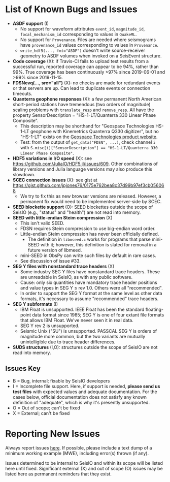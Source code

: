 # List of Known Bugs and Issues
* **ASDF support** (I)
  + No support for waveform attributes `event_id`, `magnitude_id`, `focal_mechanism_id` corresponding to values in `QuakeML`.
  + No support for `Provenance`. Files are needed where seismograms have `provenance_id` values corresponding to values in `Provenance`.
  + `write_hdf5(..., fmt="ASDF")` doesn't write source-receiver geometry to ASDF volumes when invoked on a SeisEvent structure.
* **Code coverage** (X): if Travis-CI fails to upload test results from a successful run, reported coverage can appear to be 94%, rather than 99%. True coverage has been continuously >97% since 2019-06-01 and >99% since 2019-11-15.
* **FDSNevq(..., src="all")** (X): no checks are made for redundant events or that servers are up. Can lead to duplicate events or connection timeouts.
* **Quanterra geophone responses** (X): a few permanent North American short-period stations have tremendous (two orders of magnitude) scaling problems with `translate_resp` and `remove_resp`. All have the property SensorDescription = "HS-1-LT/Quanterra 330 Linear Phase Composite".
  * This description may be shorthand for "Geospace Technologies HS-1-LT geophone with Kinemetrics Quanterra Q330 digitizer", but no "HS-1-LT" exists on the [Geospace Technologies product website](https://www.geospace.com/sensors/).
  * Test: from the output of `get_data("FDSN", ...)`, check channel ``i`` with ``S.misc[i]["SensorDescription"] == "HS-1-LT/Quanterra 330 Linear Phase Composite"``.
* **HDF5 variations in I/O speed** (X): see https://github.com/JuliaIO/HDF5.jl/issues/609. Other combinations of library versions and Julia language versions may also produce this slowdown.  
* **SCEC connection issues** (X): see gist at https://gist.github.com/jpjones76/0175e762bea8c37d99b97ef3cb056068
  + We try to fix this as new browser versions are released. However, a permanent fix would need to be implemented server-side by SCEC.
* **SEED blockette support** (O): SEED blockettes outside the scope of SeisIO (e.g., "status" and "health") are not read into memory.
* **SEED with little-endian Steim compression** (X)
  + This isn't valid SEED.
  + FDSN requires Steim compression to use big-endian word order.
  + Little-endian Steim compression has never been officially defined.
    - The definition in `libmseed.c` works for programs that parse mini-SEED with it; however, this definition is slated for removal in a future version of libmeed.
  + mini-SEED in ObsPy can write such files by default in rare cases.
  + See discussion of issue #33.
* **SEG Y files with nonstandard trace headers** (X)
  + Some industry SEG Y files have nonstandard trace headers. These are unreadable in SeisIO, as with any public software.
  + Cause: only six quantities have mandatory trace header positions and value types in SEG Y ≤ rev 1.0. Others were all "recommended".
  + In order to support the SEG Y format at the same level as other data formats, it's necessary to assume "recommended" trace headers.
* **SEG Y subformats** (I)
  + IBM Float is unsupported. IEEE Float has been the standard floating-point data format since 1985; SEG Y is one of four extant file formats that allows IBM Float. We've never seen it in real data.
  + SEG Y rev 2 is unsupported.
  + Seismic Unix ("SU") is unsupported. PASSCAL SEG Y is orders of magnitude more common, but the two variants are mutually unintelligible due to trace header differences.
* **SUDS structures** (I,O): structures outside the scope of SeisIO are not read into memory.

## Issues Key
* B = Bug, internal; fixable by SeisIO developers
* I = Incomplete file support. Here, if support is needed, **please send us test files** with expected values and adequate documentation. For the cases below, official documentation does not satisfy any known definition of "adequate", which is why it's presently unsupported.
* O = Out of scope; can't be fixed
* X = External; can't be fixed

# Reporting New Issues
Always report issues [here](https://github.com/jpjones76/SeisIO.jl/issues). If possible, please include a text dump of a minimum working example (MWE), including error(s) thrown (if any).

Issues determined to be internal to SeisIO and within its scope will be listed here until fixed. Significant external (X) and out of scope (O) issues may be listed here as permanent reminders that they exist.
